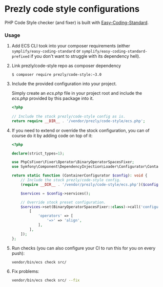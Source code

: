 Prezly code style configurations
================================

PHP Code Style checker (and fixer) is built with 
[Easy-Coding-Standard](https://github.com/symplify/easy-coding-standard).

### Usage

1. Add ECS CLI took into your composer requirements
   (either `symplify/easy-coding-standard`
   or `symplify/easy-coding-standard-prefixed`
   if you don't want to struggle with its dependency hell).

2. Link prezly/code-style repo as composer dependency

    `$ composer require prezly/code-style:~3.0`

3. Include the provided configuration into your project.

   Simply create an *ecs.php* file in your project root 
   and include the *ecs.php* provided by this package into it.
   
   ```php
   <?php
    
   // Include the stock prezly/code-style config as is.
   return require __DIR__ . '/vendor/prezly/code-style/ecs.php';
   ```

4. If you need to extend or override the stock configuration, 
   you can of course do it by adding code on top of it:
   
   ```php
   <?php
   
   declare(strict_types=1);
   
   use PhpCsFixer\Fixer\Operator\BinaryOperatorSpacesFixer;
   use Symfony\Component\DependencyInjection\Loader\Configurator\ContainerConfigurator;
   
   return static function (ContainerConfigurator $config): void {
       // Include the stock prezly/code-style config.
       (require __DIR__ . '/vendor/prezly/code-style/ecs.php')($config);
   
       $services = $config->services();
   
       // Override stock preset configuration.
       $services->set(BinaryOperatorSpacesFixer::class)->call('configure', [
           [
               'operators' => [
                   '=>' => 'align',
               ],
           ],
       ]);
   };
   ```

5. Run checks (you can also configure your CI to run this for you on every push):

   ```bash
   vendor/bin/ecs check src/
   ```

6. Fix problems:

   ```bash
   vendor/bin/ecs check src/ --fix
   ``` 
